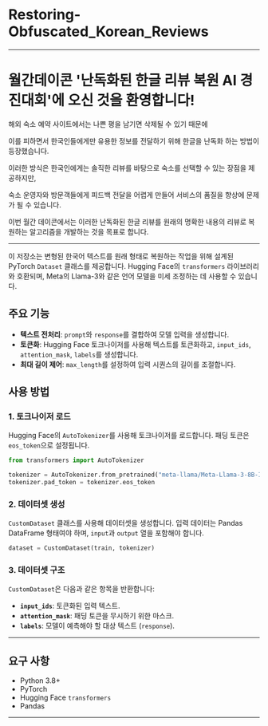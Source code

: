 # Restoring-Obfuscated_Korean_Reviews

---
# 월간데이콘 '난독화된 한글 리뷰 복원 AI 경진대회'에 오신 것을 환영합니다!



해외 숙소 예약 사이트에서는 나쁜 평을 남기면 삭제될 수 있기 때문에

이를 피하면서 한국인들에게만 유용한 정보를 전달하기 위해 한글을 난독화 하는 방법이 등장했습니다.

이러한 방식은 한국인에게는 솔직한 리뷰를 바탕으로 숙소를 선택할 수 있는 장점을 제공하지만, 

숙소 운영자와 방문객들에게 피드백 전달을 어렵게 만들어 서비스의 품질을 향상에 문제가 될 수 있습니다.


이번 월간 데이콘에서는 이러한 난독화된 한글 리뷰를 원래의 명확한 내용의 리뷰로 복원하는 알고리즘을 개발하는 것을 목표로 합니다.

---

이 저장소는 변형된 한국어 텍스트를 원래 형태로 복원하는 작업을 위해 설계된 PyTorch `Dataset` 클래스를 제공합니다. Hugging Face의 `transformers` 라이브러리와 호환되며, Meta의 Llama-3와 같은 언어 모델을 미세 조정하는 데 사용할 수 있습니다.

## 주요 기능
- **텍스트 전처리**: `prompt`와 `response`를 결합하여 모델 입력을 생성합니다.
- **토큰화**: Hugging Face 토크나이저를 사용해 텍스트를 토큰화하고, `input_ids`, `attention_mask`, `labels`를 생성합니다.
- **최대 길이 제어**: `max_length`를 설정하여 입력 시퀀스의 길이를 조절합니다.

## 사용 방법

### 1. **토크나이저 로드**
Hugging Face의 `AutoTokenizer`를 사용해 토크나이저를 로드합니다. 패딩 토큰은 `eos_token`으로 설정됩니다.

```python
from transformers import AutoTokenizer

tokenizer = AutoTokenizer.from_pretrained("meta-llama/Meta-Llama-3-8B-Instruct", cache_dir="H:/model/")
tokenizer.pad_token = tokenizer.eos_token
```

### 2. **데이터셋 생성**
`CustomDataset` 클래스를 사용해 데이터셋을 생성합니다. 입력 데이터는 Pandas DataFrame 형태여야 하며, `input`과 `output` 열을 포함해야 합니다.

```python
dataset = CustomDataset(train, tokenizer)
```

### 3. **데이터셋 구조**
`CustomDataset`은 다음과 같은 항목을 반환합니다:
- **`input_ids`**: 토큰화된 입력 텍스트.
- **`attention_mask`**: 패딩 토큰을 무시하기 위한 마스크.
- **`labels`**: 모델이 예측해야 할 대상 텍스트 (`response`).

---



## 요구 사항
- Python 3.8+
- PyTorch
- Hugging Face `transformers`
- Pandas
---

